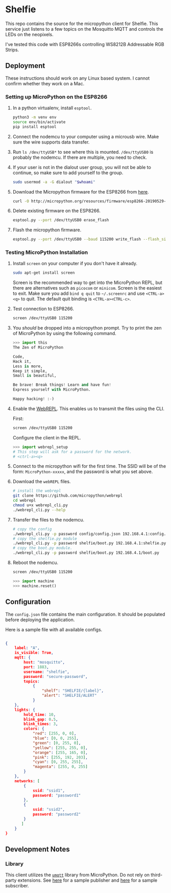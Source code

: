 # Shelfie

This repo contains the source for the micropython client for Shelfie. This
service just listens to a few topics on the Mosquitto MQTT and controls the
LEDs on the neopixels.

I've tested this code with ESP8266s controlling WS8212B Addressable RGB Strips.

## Deployment

These instructions should work on any Linux based system. I cannot confirm whether they work on a Mac.

### Setting up MicroPython on the ESP8266

1. In a python virtualenv, install `esptool`.

    ``` bash
    python3 -m venv env
    source env/bin/activate
    pip install esptool
    ```

2. Connect the nodemcu to your computer using a microusb wire. Make sure the wire supports data transfer.

3. Run `ls /dev/ttyUSB*` to see where this is mounted. `/dev/ttyUSB0` is probably the nodemcu. If there are multiple, you need to check.

4. If your user is not in the dialout user group, you will not be able to continue, so make sure to add yourself to the group.

    ```bash
    sudo usermod -a -G dialout "$whoami"
    ```

5. Download the Micropython firmware for the ESP8266 from [here](http://micropython.org/download#esp8266).

    ```bash
    curl -O http://micropython.org/resources/firmware/esp8266-20190529-v1.11.bin
    ```

6. Delete existing firmware on the ESP8266.

    ```bash
    esptool.py --port /dev/ttyUSB0 erase_flash
    ```

7. Flash the micropython firmware.

    ```bash
    esptool.py --port /dev/ttyUSB0 --baud 115200 write_flash --flash_size=detect 0 esp8266-20190529-v1.11.bin
    ```

### Testing MicroPython Installation

1. Install `screen` on your computer if you don't have it already.

    ```bash
    sudo apt-get install screen
    ```
    Screen is the recommended way to get into the MicroPython REPL, but there
    are alternatives such as `picocom` or `minicom`. Screen is the easiest to exit.
    Make sure you add `bind q quit` to `~/.screenrc` and use `<CTRL-a><q>` to quit.
    The default quit binding is `<CTRL-a><CTRL-c>`.
2. Test connection to ESP8266.
    ```bash
    screen /dev/ttyUSB0 115200
    ```

3. You *should* be dropped into a micropython prompt. Try to print the zen of MicroPython by using the following command.

    ```python
    >>> import this
    The Zen of MicroPython

    Code,
    Hack it,
    Less is more,
    Keep it simple,
    Small is beautiful,

    Be brave! Break things! Learn and have fun!
    Express yourself with MicroPython.

    Happy hacking! :-)
    ```

4. Enable the [WebREPL](http://micropython.org/webrepl/). This enables us to transmit the files using the CLI.

    First:
    ```bash
    screen /dev/ttyUSB0 115200
    ```
    Configure the client in the REPL.
    ```python
    >>> import webrepl_setup
    # This step will ask for a password for the network.
    # <ctrl-a><q>
    ```

5. Connect to the micropython wifi for the first time. The SSID will be of the form: `MicroPython-xxxxx`, and the password is what you set above.

6. Download the `webREPL` files.
    ```bash
    # install the webrepl
    git clone https://github.com/micropython/webrepl
    cd webrepl
    chmod u+x webrepl_cli.py
    ./webrepl_cli.py --help
    ```
7. Transfer the files to the nodemcu.
    ```bash
    # copy the config
    ./webrepl_cli.py -p password config/config.json 192.168.4.1:config.json
    # copy the shelfie.py module
    ./webrepl_cli.py -p password shelfie/boot.py 192.168.4.1:shelfie.py
    # copy the boot.py module.
    ./webrepl_cli.py -p password shelfie/boot.py 192.168.4.1/boot.py
    ```
8. Reboot the nodemcu.
    ```bash
    screen /dev/ttyUSB0 115200
    ```

    ```python
    >>> import machine
    >>> machine.reset()
    ```


## Configuration

The `config.json` file contains the main configuration. It should be populated
before deploying the application.

Here is a sample file with all available configs.

```json

{
    label: "A",
    is_visible: True,
    mqtt: {
        host: "mosquitto",
        port: 1883,
        username: "shelfie",
        password: "secure-password",
        topics:
            {
                "shelf": "SHELFIE/{label}",
                "alert": "SHELFIE/ALERT"
            }
    },
    lights: {
        hold_time: 10,
        blink_gap: 0.5,
        blink_times: 3,
        colors: {
            "red": [255, 0, 0],
            "blue": [0, 0, 255],
            "green": [0, 255, 0],
            "yellow": [255, 255, 0],
            "orange": [255, 165, 0],
            "pink": [255, 192, 203],
            "cyan": [0, 255, 255],
            "magenta": [255, 0, 255]
        }
    },
    networks: [
        {
            ssid: "ssid1",
            password: "password1"
        },
        {
            ssid: "ssid2",
            password: "password2"
        }
       ]
    }
}
```

## Development Notes

### Library

This client utilizes the [`umqtt`](https://github.com/micropython/micropython-lib/tree/master/umqtt.simple) library from MicroPython. Do not rely on third-party extensions. See [here](https://github.com/micropython/micropython-lib/blob/master/umqtt.simple/example_pub.py) for a sample publisher and [here](https://github.com/micropython/micropython-lib/blob/master/umqtt.simple/example_sub.py) for a sample subscriber.
